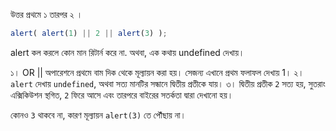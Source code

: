 উত্তর প্রথমে ১ তারপর ২ ।

```js run
alert( alert(1) || 2 || alert(3) );
```

alert কল করলে কোন মান রিটার্ন করে না. অথবা, এক কথায় undefined দেখায়।

১। OR || অপারেশনে প্রথমে বাম দিক থেকে মূল্যায়ন করা হয়। সেজন্য এখানে প্রথম ফলাফল দেখায় 1।
২। `alert` দেখায় `undefined`, অথবা সত্য মানটির সন্ধানে দ্বিতীয় প্রতীকে যায়।
৩। দ্বিতীয় প্রতীক `2` সত্য হয়, সুতরাং এক্সিকিউশন স্থগিত, `2` ফিরে আসে এবং তারপরে বাইরের সতর্কতা দ্বারা দেখানো হয়। 

কোনও `3` থাকবে না, কারণ মূল্যায়ন `alert(3)` তে পৌঁছায় না।
